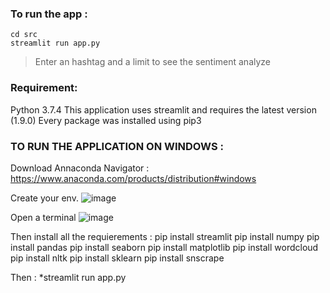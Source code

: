 ### To run the app :
```
cd src
streamlit run app.py
``` 

> Enter an hashtag and a limit to see the sentiment analyze

### Requirement:
Python 3.7.4
This application uses streamlit and requires the latest version (1.9.0)
Every package was installed using pip3 

### TO RUN THE APPLICATION ON WINDOWS :

Download Annaconda Navigator : https://www.anaconda.com/products/distribution#windows

Create your env.
![image](https://user-images.githubusercontent.com/72072874/172253106-ad5a3bda-cd90-4bb1-9636-b185f2d17ec7.png)

Open a terminal
![image](https://user-images.githubusercontent.com/72072874/172253171-b0eb4846-51c4-4e0d-9910-522ded44dcf1.png)

Then install all the requierements : 
    pip install streamlit
    pip install numpy
    pip install pandas
    pip install seaborn
    pip install matplotlib
    pip install wordcloud
    pip install nltk
    pip install sklearn
    pip install snscrape
   
Then : *streamlit run app.py
